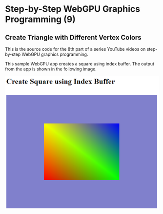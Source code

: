 # Step-by-Step WebGPU Graphics Programming (9) 
## Create Triangle with Different Vertex Colors 

This is the source code for the 8th part of a series YouTube videos on step-by-step WebGPU graphics programming.

This sample WebGPU app creates a square using index buffer. The output from the app is shown in the following image.

![image01](dist/assets/image01.png)

